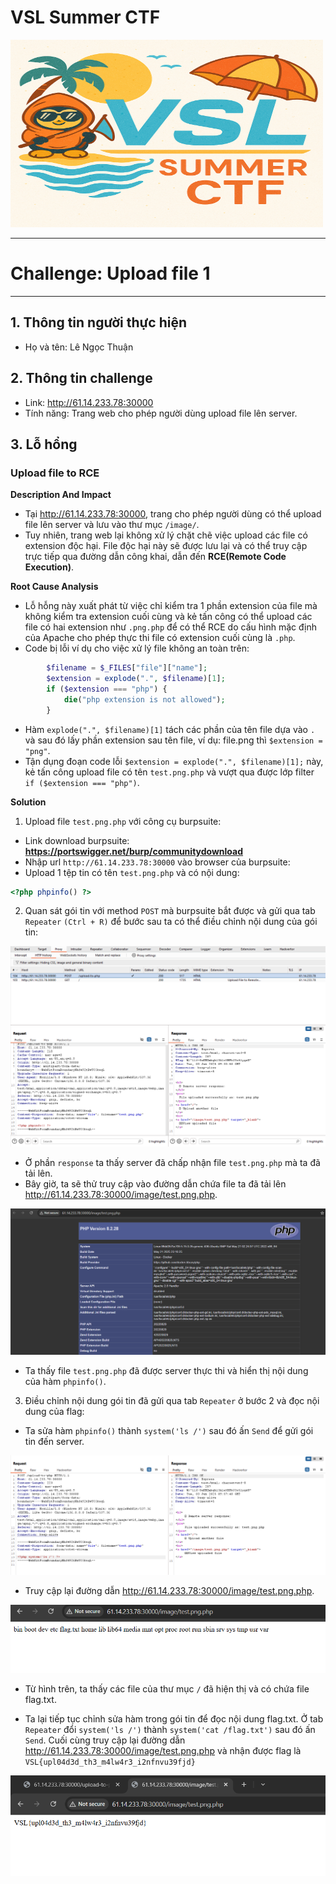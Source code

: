 # VSL Summer CTF

<img src="https://github.com/Thuanle2401/VSL-CTF/blob/main/UploadFile1/images/VSL-summer.png?raw=true" width="500" height="300">

---
# Challenge: Upload file 1
---
## 1. Thông tin người thực hiện
- Họ và tên: Lê Ngọc Thuận

## 2. Thông tin challenge
- Link: http://61.14.233.78:30000
- Tính năng: Trang web cho phép người dùng upload file lên server.

## 3. Lỗ hổng
### Upload file to RCE

**Description And Impact**
- Tại http://61.14.233.78:30000, trang cho phép người dùng có thể upload file lên server và lưu vào thư mục `/image/`.
- Tuy nhiên, trang web lại không xử lý chặt chẽ việc upload các file có extension độc hại. File độc hại này sẽ được lưu lại và có thể truy cập trực tiếp qua đường dẫn công khai, dẫn đến **RCE(Remote Code Execution)**.

**Root Cause Analysis**
- Lỗ hỗng này xuất phát từ việc chỉ kiểm tra 1 phần extension của file mà không kiểm tra extension cuối cùng và kẻ tấn công có thể upload các file có hai extension như `.png.php` để có thể RCE do cấu hình mặc định của Apache cho phép thực thi file có extension cuối cùng là `.php`.
- Code bị lỗi ví dụ cho việc xử lý file không an toàn trên:
```php
        $filename = $_FILES["file"]["name"];
        $extension = explode(".", $filename)[1];
        if ($extension === "php") {
            die("php extension is not allowed");
        }
```
- Hàm `explode(".", $filename)[1]` tách các phần của tên file dựa vào `.` và sau đó lấy phần extension sau tên file, ví dụ: file.png thì `$extension = "png"`.
- Tận dụng đoạn code lỗi `$extension = explode(".", $filename)[1];` này, kẻ tấn công upload file có tên `test.png.php` và vượt qua được lớp filter `if ($extension === "php")`.

**Solution**
1. Upload file `test.png.php` với công cụ burpsuite:
- Link download burpsuite: **https://portswigger.net/burp/communitydownload**
- Nhập url `http://61.14.233.78:30000` vào browser của burpsuite:
- Upload 1 tệp tin có tên `test.png.php` và có nội dung:
```php
<?php phpinfo() ?>
```
2. Quan sát gói tin với method `POST` mà burpsuite bắt được và gửi qua tab 	`Repeater` `(Ctrl + R)` để bước sau ta có thể điều chỉnh nội dung của gói tin:

![img1](./images/1.png)

- Ở phần `response` ta thấy server đã chấp nhận file `test.png.php` mà ta đã tải lên.
- Bây giờ, ta sẽ thử truy cập vào đường dẫn chứa file ta đã tải lên http://61.14.233.78:30000/image/test.png.php.

![img2](./images/2.png)

- Ta thấy file `test.png.php` đã được server thực thi và hiển thị nội dung của 
hàm `phpinfo()`.

3. Điều chỉnh nội dung gói tin đã gửi qua tab `Repeater` ở bước 2 và đọc nội dung của flag:
- Ta sửa hàm `phpinfo()` thành `system('ls /')` sau đó ấn `Send` để gửi gói tin đến server.

![img3](./images/3.png)

- Truy cập lại đường dẫn http://61.14.233.78:30000/image/test.png.php.

![img4](./images/4.png)

- Từ hình trên, ta thấy các file của thư mục `/` đã hiện thị và có chứa file flag.txt.

- Ta lại tiếp tục chỉnh sửa hàm trong gói tin để đọc nội dung flag.txt. Ở tab `Repeater` đổi `system('ls /')` thành `system('cat /flag.txt')` sau đó ấn `Send`. Cuối cùng truy cập lại đường dẫn http://61.14.233.78:30000/image/test.png.php và nhận được flag là `VSL{upl04d3d_th3_m4lw4r3_i2nfnvu39fjd}` 

![img5](./images/5.png)









